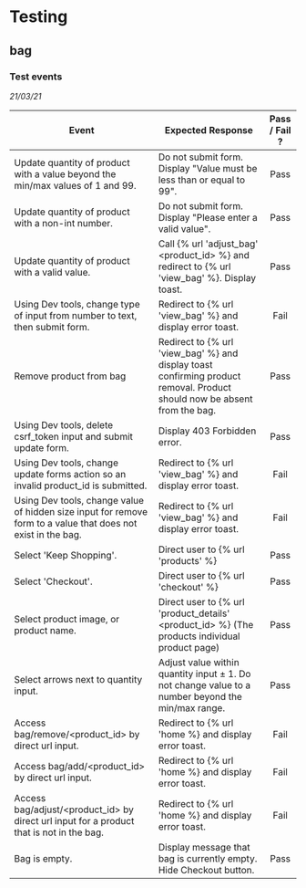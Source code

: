 # Testing

## bag

### Test events 
*21/03/21*

| Event | Expected Response | Pass / Fail ? |
| ----- | ----------------- |   :-----:   |
| Update quantity of product with a value beyond the min/max values of 1 and 99. | Do not submit form. Display "Value must be less than or equal to 99". | Pass |
| Update quantity of product with a non-int number. | Do not submit form. Display "Please enter a valid value". | Pass |
| Update quantity of product with a valid value. | Call {% url 'adjust_bag' <product_id> %} and redirect to {% url 'view_bag' %}. Display toast. | Pass |
| Using Dev tools, change type of input from number to text, then submit form. | Redirect to {% url 'view_bag' %} and display error toast. | Fail |
| Remove product from bag | Redirect to {% url 'view_bag' %} and display toast confirming product removal. Product should now be absent from the bag. | Pass |
| Using Dev tools, delete csrf_token input and submit update form. | Display 403 Forbidden error. | Pass |
| Using Dev tools, change update forms action so an invalid product_id is submitted. | Redirect to {% url 'view_bag' %} and display error toast. | Fail |
| Using Dev tools, change value of hidden size input for remove form to a value that does not exist in the bag. | Redirect to {% url 'view_bag' %} and display error toast. | Fail |
| Select 'Keep Shopping'. | Direct user to {% url 'products' %} | Pass |
| Select 'Checkout'. | Direct user to {% url 'checkout' %} | Pass |
| Select product image, or product name. | Direct user to {% url 'product_details' <product_id> %} (The products individual product page) | Pass |
| Select arrows next to quantity input. | Adjust value within quantity input ± 1. Do not change value to a number beyond the min/max range. | Pass |
| Access bag/remove/<product_id> by direct url input. | Redirect to {% url 'home %} and display error toast. | Fail |
| Access bag/add/<product_id> by direct url input. | Redirect to {% url 'home %} and display error toast. | Fail |
| Access bag/adjust/<product_id> by direct url input for a product that is not in the bag. | Redirect to {% url 'home %} and display error toast. | Fail |
| Bag is empty. | Display message that bag is currently empty. Hide Checkout button. | Pass |